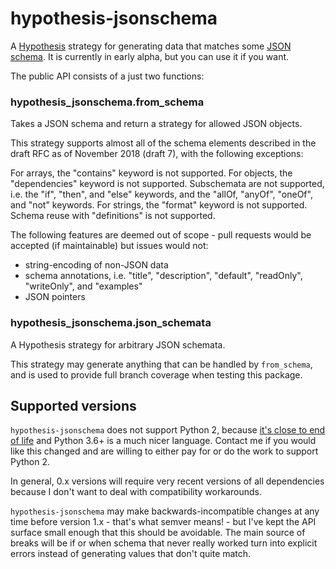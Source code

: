 # hypothesis-jsonschema

A [Hypothesis](https://hypothesis.readthedocs.io) strategy for generating data
that matches some [JSON schema](https://json-schema.org/).
It is currently in early alpha, but you can use it if you want.

The public API consists of a just two functions:


### hypothesis_jsonschema.from_schema
Takes a JSON schema and return a strategy for allowed JSON objects.

This strategy supports almost all of the schema elements described in the
draft RFC as of November 2018 (draft 7), with the following exceptions:

For arrays, the "contains" keyword is not supported.
For objects, the "dependencies" keyword is not supported.
Subschemata are not supported, i.e. the "if", "then", and "else" keywords,
and the "allOf, "anyOf", "oneOf", and "not" keywords.
For strings, the "format" keyword is not supported.
Schema reuse with "definitions" is not supported.

The following features are deemed out of scope - pull requests would be
accepted (if maintainable) but issues would not:
- string-encoding of non-JSON data
- schema annotations, i.e. "title", "description", "default",
  "readOnly", "writeOnly", and "examples"
- JSON pointers


### hypothesis_jsonschema.json_schemata
A Hypothesis strategy for arbitrary JSON schemata.

This strategy may generate anything that can be handled by `from_schema`,
and is used to provide full branch coverage when testing this package.


## Supported versions

`hypothesis-jsonschema` does not support Python 2, because
[it's close to end of life](https://pythonclock.org/) and Python 3.6+ is a
much nicer language.  Contact me if you would like this changed and are
willing to either pay for or do the work to support Python 2.

In general, 0.x versions will require very recent versions of all dependencies
because I don't want to deal with compatibility workarounds.

`hypothesis-jsonschema` may make backwards-incompatible changes at any time
before version 1.x - that's what semver means! - but I've kept the API surface
small enough that this should be avoidable.  The main source of breaks will be
if or when schema that never really worked turn into explicit errors instead
of generating values that don't quite match.
